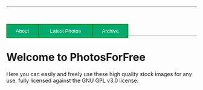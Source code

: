 ***
&nbsp;
<div>
<button style="background-color: #04AA6D; /* Green 
  background */
  border: 1px solid green; /* Green border 
  */
  color: white; /* White text */
  padding: 10px 
  24px; /* Some padding */
  cursor: pointer; /* 
  Pointer/hand icon */
  float: left; /* Float the 
  buttons side by side */" onclick="window.location.href='https://eshanepicfighter.github.io/PhotosForFree/about';"> About </button>                                                                 
<button style="background-color: #04AA6D; /* Green 
  background */
  border: 1px solid green; /* Green border 
  */
  color: white; /* White text */
  padding: 10px 
  30px; /* Some padding */
  cursor: pointer; /* 
  Pointer/hand icon */
  float: left; /* Float the 
  buttons side by side */" onclick="window.location.href='https://eshanepicfighter.github.io/PhotosForFree/latestphotos';"> Latest Photos </button>                    
<button style="background-color: #04AA6D; /* Green 
  background */
  border: 1px solid green; /* Green border 
  */
  color: white; /* White text */
  padding: 10px 
  24px; /* Some padding */
  cursor: pointer; /* 
  Pointer/hand icon */
  float: left; /* Float the 
  buttons side by side */" onclick="window.location.href='https://eshanepicfighter.github.io/PhotosForFree/archive';"> Archive </button>
</div>
&nbsp;
&nbsp;

***
# Welcome to PhotosForFree

Here you can easily and freely use these high quality stock images for any use, fully licensed against the GNU GPL v3.0 license. 
